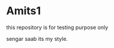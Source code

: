 # Amits1
this repository is for testing purpose only
<html>
<head/>
sengar saab
<head/>
<body>
its my style.
<body/>
<html/>  
